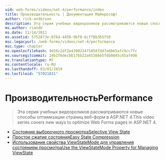 ```yaml
---
uid: web-forms/videos/net-4/performance/index
title: Производительность | Документация Майкрософт
author: rick-anderson
description: Эта серия учебных видеороликов рассматриваются новые способы оптимизации страниц веб-форм в ASP.NET 4.
ms.author: riande
ms.date: 11/14/2011
ms.assetid: 5752873e-07b4-4450-9bf8-6cff8b3b5f50
msc.legacyurl: /web-forms/videos/net-4/performance
msc.type: chapter
ms.openlocfilehash: 4d26c2df2e439022471858fdd7a0b65afc9cc7fc
ms.sourcegitcommit: 24b1f6decbb17bb22a45166e5fdb0845c65af498
ms.translationtype: MT
ms.contentlocale: ru-RU
ms.lasthandoff: 03/01/2019
ms.locfileid: "57021831"
---
```

<a name="performance"></a><span data-ttu-id="fa999-103">Производительность</span><span class="sxs-lookup"><span data-stu-id="fa999-103">Performance</span></span>
====================
> <span data-ttu-id="fa999-104">Эта серия учебных видеороликов рассматриваются новые способы оптимизации страниц веб-форм в ASP.NET 4.</span><span class="sxs-lookup"><span data-stu-id="fa999-104">This video series covers new ways to optimize Web Forms pages in ASP.NET 4.</span></span>


- [<span data-ttu-id="fa999-105">Состояние выборочного просмотра</span><span class="sxs-lookup"><span data-stu-id="fa999-105">Selective View State</span></span>](aspnet-4-quick-hit-selective-view-state.md)
- [<span data-ttu-id="fa999-106">Простое сжатие состояния</span><span class="sxs-lookup"><span data-stu-id="fa999-106">Easy State Compression</span></span>](aspnet-4-quick-hit-easy-state-compression.md)
- [<span data-ttu-id="fa999-107">Использование свойства ViewStateMode для управления состоянием просмотра</span><span class="sxs-lookup"><span data-stu-id="fa999-107">Use the ViewStateMode Property for Managing ViewState</span></span>](how-do-i-use-the-viewstatemode-property-for-managing-viewstate.md)
